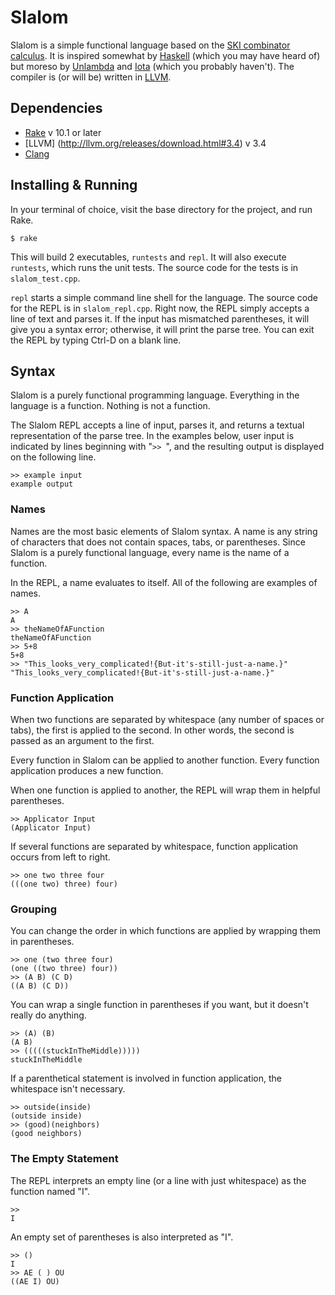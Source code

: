 Slalom
======

Slalom is a simple functional language based on the [SKI combinator calculus](http://en.wikipedia.org/wiki/SKI_combinator_calculus). It is inspired somewhat by [Haskell](http://www.haskell.org/haskellwiki/Haskell) (which you may have heard of) but moreso by [Unlambda](http://www.madore.org/~david/programs/unlambda/) and [Iota](http://webcache.googleusercontent.com/search?q=cache:ScjNltvRk70J:http://semarch.linguistics.fas.nyu.edu/barker/Iota/%2Biota+jot&hl=en&gbv=2&ct=clnk) (which you probably haven't). The compiler is (or will be) written in [LLVM](http://llvm.org).

Dependencies
------------

* [Rake](http://rake.rubyforge.org) v 10.1 or later
* [LLVM] (http://llvm.org/releases/download.html#3.4) v 3.4
* [Clang](http://clang.llvm.org) 

Installing & Running
--------------------

In your terminal of choice, visit the base directory for the project, and run Rake.

    $ rake

This will build 2 executables, `runtests` and `repl`. It will also execute `runtests`, which runs the unit tests. The source code for the tests is in `slalom_test.cpp`.

`repl` starts a simple command line shell for the language. The source code for the REPL is in `slalom_repl.cpp`. Right now, the REPL simply accepts a line of text and parses it. If the input has mismatched parentheses, it will give you a syntax error; otherwise, it will print the parse tree. You can exit the REPL by typing Ctrl-D on a blank line.

Syntax
------

Slalom is a purely functional programming language. Everything in the language is a function. Nothing is not a function.

The Slalom REPL accepts a line of input, parses it, and returns a textual representation of the parse tree. In the examples below, user input is indicated by lines beginning with "`>> `", and the resulting output is displayed on the following line.

    >> example input
    example output

### Names

Names are the most basic elements of Slalom syntax. A name is any string of characters that does not contain spaces, tabs, or parentheses. Since Slalom is a purely functional language, every name is the name of a function.

In the REPL, a name evaluates to itself. All of the following are examples of names.

    >> A
    A
    >> theNameOfAFunction
    theNameOfAFunction
    >> 5+8
    5+8
    >> "This_looks_very_complicated!{But-it's-still-just-a-name.}"
    "This_looks_very_complicated!{But-it's-still-just-a-name.}"

### Function Application

When two functions are separated by whitespace (any number of spaces or tabs), the first is applied to the second. In other words, the second is passed as an argument to the first.

Every function in Slalom can be applied to another function. Every function application produces a new function.

When one function is applied to another, the REPL will wrap them in helpful parentheses.

    >> Applicator Input
    (Applicator Input)

If several functions are separated by whitespace, function application occurs from left to right.

    >> one two three four
    (((one two) three) four)

### Grouping

You can change the order in which functions are applied by wrapping them in parentheses.

    >> one (two three four)
    (one ((two three) four))
    >> (A B) (C D)
    ((A B) (C D))

You can wrap a single function in parentheses if you want, but it doesn't really do anything.

    >> (A) (B)
    (A B)
    >> (((((stuckInTheMiddle)))))
    stuckInTheMiddle

If a parenthetical statement is involved in function application, the whitespace isn't necessary.

    >> outside(inside)
    (outside inside)
    >> (good)(neighbors)
    (good neighbors)

### The Empty Statement

The REPL interprets an empty line (or a line with just whitespace) as the function named "I".

    >> 
    I

An empty set of parentheses is also interpreted as "I".

    >> ()
    I
    >> AE ( ) OU
    ((AE I) OU)
